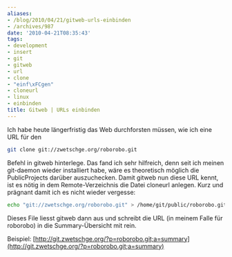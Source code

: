 ```yaml
---
aliases:
- /blog/2010/04/21/gitweb-urls-einbinden
- /archives/987
date: '2010-04-21T08:35:43'
tags:
- development
- insert
- git
- gitweb
- url
- clone
- "einf\xFCgen"
- cloneurl
- linux
- einbinden
title: Gitweb | URLs einbinden
---
```


Ich habe heute längerfristig das Web durchforsten müssen, wie ich eine URL
für den

``` bash
git clone git://zwetschge.org/roborobo.git
```

Befehl in gitweb hinterlege. Das fand ich sehr hilfreich, denn seit ich
meinen git-daemon wieder installiert habe, wäre es theoretisch möglich die
PublicProjects darüber auszuchecken. Damit gitweb nun diese URL kennt, ist
es nötig in dem Remote-Verzeichnis die Datei cloneurl anlegen. Kurz und
prägnant damit ich es nicht wieder vergesse:

``` bash
echo "git://zwetschge.org/roborobo.git" > /home/git/public/roborobo.git/.git/cloneurl
```

Dieses File liesst gitweb dann aus und schreibt die URL (in meinem Falle
für roborobo) in die Summary-Übersicht mit rein.

Beispiel: [http://git.zwetschge.org/?p=roborobo.git;a=summary](http://git.zwetschge.org/?p=roborobo.git;a=summary)
